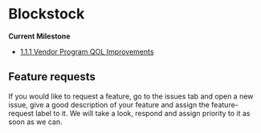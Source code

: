# Blockstock

**Current Milestone**
- [1.1.1 Vendor Program QOL Improvements](https://github.com/Blockstock-gg/blockstock-issues/milestone/1)

## Feature requests

If you would like to request a feature, go to the issues tab and open a new issue, give a good description of your feature and assign the feature-request label to it.
We will take a look, respond and assign priority to it as soon as we can.
